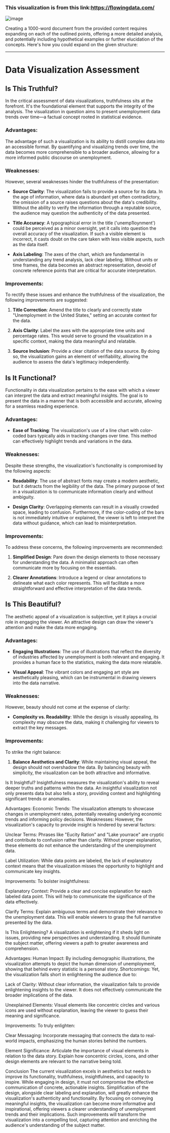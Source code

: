 ### This visualization is from this link:https://flowingdata.com/


![image](https://github.com/GuangjieXu/data-visualization/assets/114622908/75b7fa5f-09bf-4f15-b120-f7d9814ff3b9)

Creating a 1000-word document from the provided content requires expanding on each of the outlined points, offering a more detailed analysis, and potentially including hypothetical examples or further elucidation of the concepts. Here's how you could expand on the given structure:

---

# Data Visualization Assessment

## Is This Truthful?

In the critical assessment of data visualizations, truthfulness sits at the forefront. It's the foundational element that supports the integrity of the analysis. The visualization in question aims to present unemployment data trends over time—a factual concept rooted in statistical evidence.

### Advantages:

The advantage of such a visualization is its ability to distill complex data into an accessible format. By quantifying and visualizing trends over time, the data becomes more comprehensible to a broader audience, allowing for a more informed public discourse on unemployment.

### Weaknesses:

However, several weaknesses hinder the truthfulness of the presentation:

- **Source Clarity**: The visualization fails to provide a source for its data. In the age of information, where data is abundant yet often contradictory, the omission of a source raises questions about the data's credibility. Without the ability to verify the information through a reputable source, the audience may question the authenticity of the data presented.
  
- **Title Accuracy**: A typographical error in the title ('unemp1loynment') could be perceived as a minor oversight, yet it calls into question the overall accuracy of the visualization. If such a visible element is incorrect, it casts doubt on the care taken with less visible aspects, such as the data itself.
  
- **Axis Labeling**: The axes of the chart, which are fundamental in understanding any trend analysis, lack clear labeling. Without units or time frames, the data becomes an abstract representation, devoid of concrete reference points that are critical for accurate interpretation.

### Improvements:

To rectify these issues and enhance the truthfulness of the visualization, the following improvements are suggested:

1. **Title Correction**: Amend the title to clearly and correctly state "Unemployment in the United States," setting an accurate context for the data.
   
2. **Axis Clarity**: Label the axes with the appropriate time units and percentage rates. This would serve to ground the visualization in a specific context, making the data meaningful and relatable.
   
3. **Source Inclusion**: Provide a clear citation of the data source. By doing so, the visualization gains an element of verifiability, allowing the audience to assess the data's legitimacy independently.

## Is It Functional?

Functionality in data visualization pertains to the ease with which a viewer can interpret the data and extract meaningful insights. The goal is to present the data in a manner that is both accessible and accurate, allowing for a seamless reading experience.

### Advantages:

- **Ease of Tracking**: The visualization's use of a line chart with color-coded bars typically aids in tracking changes over time. This method can effectively highlight trends and variations in the data.

### Weaknesses:

Despite these strengths, the visualization's functionality is compromised by the following aspects:

- **Readability**: The use of abstract fonts may create a modern aesthetic, but it detracts from the legibility of the data. The primary purpose of text in a visualization is to communicate information clearly and without ambiguity.
  
- **Design Clarity**: Overlapping elements can result in a visually crowded space, leading to confusion. Furthermore, if the color-coding of the bars is not immediately intuitive or explained, the viewer is left to interpret the data without guidance, which can lead to misinterpretation.

### Improvements:

To address these concerns, the following improvements are recommended:

1. **Simplified Design**: Pare down the design elements to those necessary for understanding the data. A minimalist approach can often communicate more by focusing on the essentials.
   
2. **Clearer Annotations**: Introduce a legend or clear annotations to delineate what each color represents. This will facilitate a more straightforward and effective interpretation of the data trends.

## Is This Beautiful?

The aesthetic appeal of a visualization is subjective, yet it plays a crucial role in engaging the viewer. An attractive design can draw the viewer's attention and make the data more engaging.

### Advantages:

- **Engaging Illustrations**: The use of illustrations that reflect the diversity of industries affected by unemployment is both relevant and engaging. It provides a human face to the statistics, making the data more relatable.
  
- **Visual Appeal**: The vibrant colors and engaging art style are aesthetically pleasing, which can be instrumental in drawing viewers into the data narrative.

### Weaknesses:

However, beauty should not come at the expense of clarity:

- **Complexity vs. Readability**: While the design is visually appealing, its complexity may obscure the data, making it challenging for viewers to extract the key messages.

### Improvements:

To strike the right balance:

1. **Balance Aesthetics and Clarity**: While maintaining visual appeal, the design should not overshadow the data. By balancing beauty with simplicity, the visualization can be both attractive and informative.

Is It Insightful?
Insightfulness measures the visualization's ability to reveal deeper truths and patterns within the data. An insightful visualization not only presents data but also tells a story, providing context and highlighting significant trends or anomalies.

Advantages:
Economic Trends: The visualization attempts to showcase changes in unemployment rates, potentially revealing underlying economic trends and informing policy decisions.
Weaknesses:
However, the visualization's capacity to provide insight is hindered by several factors:

Unclear Terms: Phrases like "Eucity Ration" and "Lake yourrace" are cryptic and contribute to confusion rather than clarity. Without proper explanation, these elements do not enhance the understanding of the unemployment data.

Label Utilization: While data points are labeled, the lack of explanatory context means that the visualization misses the opportunity to highlight and communicate key insights.

Improvements:
To bolster insightfulness:

Explanatory Context: Provide a clear and concise explanation for each labeled data point. This will help to communicate the significance of the data effectively.

Clarify Terms: Explain ambiguous terms and demonstrate their relevance to the unemployment data. This will enable viewers to grasp the full narrative presented by the data.

Is This Enlightening?
A visualization is enlightening if it sheds light on issues, providing new perspectives and understanding. It should illuminate the subject matter, offering viewers a path to greater awareness and comprehension.

Advantages:
Human Impact: By including demographic illustrations, the visualization attempts to depict the human dimension of unemployment, showing that behind every statistic is a personal story.
Shortcomings:
Yet, the visualization falls short in enlightening the audience due to:

Lack of Clarity: Without clear information, the visualization fails to provide enlightening insights to the viewer. It does not effectively communicate the broader implications of the data.

Unexplained Elements: Visual elements like concentric circles and various icons are used without explanation, leaving the viewer to guess their meaning and significance.

Improvements:
To truly enlighten:

Clear Messaging: Incorporate messaging that connects the data to real-world impacts, emphasizing the human stories behind the numbers.

Element Significance: Articulate the importance of visual elements in relation to the data story. Explain how concentric circles, icons, and other design elements are relevant to the narrative being told.

Conclusion
The current visualization excels in aesthetics but needs to improve its functionality, truthfulness, insightfulness, and capacity to inspire. While engaging in design, it must not compromise the effective communication of concrete, actionable insights. Simplification of the design, alongside clear labeling and explanation, will greatly enhance the visualization's authenticity and functionality. By focusing on conveying meaningful insights, the visualization can become more informative and inspirational, offering viewers a clearer understanding of unemployment trends and their implications. Such improvements will transform the visualization into a compelling tool, capturing attention and enriching the audience's understanding of the subject matter.








